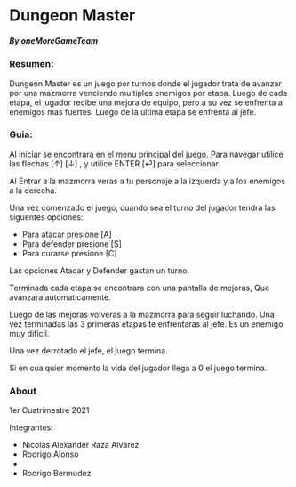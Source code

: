 # Dungeon Master
##### _By oneMoreGameTeam_
### Resumen:
Dungeon Master es un juego por turnos donde el jugador trata de avanzar por una mazmorra venciendo multiples enemigos por etapa.
Luego de cada etapa, el jugador recibe una mejora de equipo, pero a su vez se enfrenta a enemigos mas fuertes.
Luego de la ultima etapa se enfrentá al jefe.

### Guia:

Al iniciar se encontrara en el menu principal del juego.
Para navegar utilice las flechas [↑] [↓] , y utilice ENTER [⏎] para seleccionar.

Al Entrar a la mazmorra veras a tu personaje a la izquerda y a los enemigos a la derecha.

Una vez comenzado el juego, cuando sea el turno del jugador tendra las siguentes opciones:

- Para atacar presione [A]
- Para defender presione [S]
- Para curarse presione [C]

Las opciones Atacar y Defender gastan un turno.

Terminada cada etapa se encontrara con una pantalla de mejoras,
Que avanzara automaticamente.

Luego de las mejoras volveras a la mazmorra para seguir luchando.
Una vez terminadas las 3 primeras etapas te enfrentaras al jefe. Es un enemigo muy dificil.

Una vez derrotado el jefe, el juego termina.

Si en cualquier momento la vida del jugador llega a ߀ el juego termina.

### About
1er Cuatrimestre 2021

Integrantes:
 - Nicolas Alexander Raza Alvarez
 - Rodrigo Alonso
 - 
 - Rodrigo Bermudez

